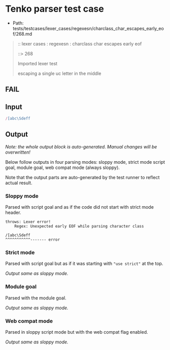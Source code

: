 # Tenko parser test case

- Path: tests/testcases/lexer_cases/regexesn/charclass_char_escapes_early_eof/268.md

> :: lexer cases : regexesn : charclass char escapes early eof
>
> ::> 268
>
> Imported lexer test
>
> escaping a single uc letter in the middle

## FAIL

## Input

`````js
/[abc\Sdeff
`````

## Output

_Note: the whole output block is auto-generated. Manual changes will be overwritten!_

Below follow outputs in four parsing modes: sloppy mode, strict mode script goal, module goal, web compat mode (always sloppy).

Note that the output parts are auto-generated by the test runner to reflect actual result.

### Sloppy mode

Parsed with script goal and as if the code did not start with strict mode header.

`````
throws: Lexer error!
    Regex: Unexpected early EOF while parsing character class

/[abc\Sdeff
^^^^^^^^^^^------- error
`````

### Strict mode

Parsed with script goal but as if it was starting with `"use strict"` at the top.

_Output same as sloppy mode._

### Module goal

Parsed with the module goal.

_Output same as sloppy mode._

### Web compat mode

Parsed in sloppy script mode but with the web compat flag enabled.

_Output same as sloppy mode._
